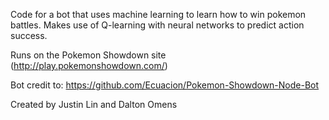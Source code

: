Code for a bot that uses machine learning to learn how to win pokemon battles. 
Makes use of Q-learning with neural networks to predict action success.

Runs on the Pokemon Showdown site (http://play.pokemonshowdown.com/)

Bot credit to: https://github.com/Ecuacion/Pokemon-Showdown-Node-Bot

Created by Justin Lin and Dalton Omens
